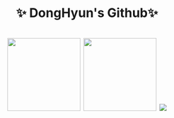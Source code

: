 
<div align="center">
  <h1> ✨ DongHyun's Github✨ <h1/>
    <img align='mid' src="https://github-readme-stats.vercel.app/api?username=sunso514&show_icons=true&theme=radical" height="165">
    <img align='mid' src="https://github-readme-stats.vercel.app/api/top-langs/?username=anuraghazra&layout=compact&show_icons=false&theme=radical" height="165">
    <img align='mid' src="http://mazassumnida.wtf/api/v2/generate_badge?boj=sunso514">
</div>

<!--


- 🔭 I’m currently working on ...
- 🌱 I’m currently learning ...
- 👯 I’m looking to collaborate on ...
- 🤔 I’m looking for help with ...
- 💬 Ask me about ...
- 📫 How to reach me: ...
- 😄 Pronouns: ...
- ⚡ Fun fact: ...
-->
